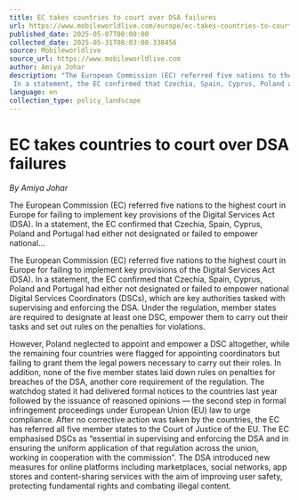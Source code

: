 ```yaml
---
title: EC takes countries to court over DSA failures
url: https://www.mobileworldlive.com/europe/ec-takes-countries-to-court-over-dsa-failures/
published_date: 2025-05-07T00:00:00
collected_date: 2025-05-31T08:03:00.338456
source: Mobileworldlive
source_url: https://www.mobileworldlive.com
author: Amiya Johar
description: "The European Commission (EC) referred five nations to the highest court in Europe for failing to implement key provisions of the Digital Services Act (DSA). 
 In a statement, the EC confirmed that Czechia, Spain, Cyprus, Poland and Portugal had either not designated or failed to empower national..."
language: en
collection_type: policy_landscape
---
```


# EC takes countries to court over DSA failures

*By Amiya Johar*

The European Commission (EC) referred five nations to the highest court in Europe for failing to implement key provisions of the Digital Services Act (DSA). 
 In a statement, the EC confirmed that Czechia, Spain, Cyprus, Poland and Portugal had either not designated or failed to empower national...

The European Commission (EC) referred five nations to the highest court in Europe for failing to implement key provisions of the Digital Services Act (DSA). 
 In a statement, the EC confirmed that Czechia, Spain, Cyprus, Poland and Portugal had either not designated or failed to empower national Digital Services Coordinators (DSCs), which are key authorities tasked with supervising and enforcing the DSA. 
 Under the regulation, member states are required to designate at least one DSC, empower them to carry out their tasks and set out rules on the penalties for violations.
 
 However, Poland neglected to appoint and empower a DSC altogether, while the remaining four countries were flagged for appointing coordinators but failing to grant them the legal powers necessary to carry out their roles. In addition, none of the five member states laid down rules on penalties for breaches of the DSA, another core requirement of the regulation. 
 The watchdog stated it had delivered formal notices to the countries last year followed by the issuance of reasoned opinions –– the second step in formal infringement proceedings under European Union (EU) law to urge compliance. After no corrective action was taken by the countries, the EC has referred all five member states to the Court of Justice of the EU. 
 The EC emphasised DSCs as “essential in supervising and enforcing the DSA and in ensuring the uniform application of that regulation across the union, working in cooperation with the commission”. 
 The DSA introduced new measures for online platforms including marketplaces, social networks, app stores and content-sharing services with the aim of improving user safety, protecting fundamental rights and combating illegal content.